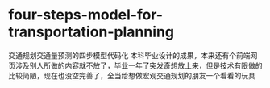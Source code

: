 # four-steps-model-for-transportation-planning
交通规划交通量预测的四步模型代码化
本科毕业设计的成果，本来还有个前端网页涉及别人所做的内容就不放了，毕业一年了突发奇想放上来，但是技术有限做的比较简陋，现在也没空完善了，全当给想做宏观交通规划的朋友一个看看的玩具
